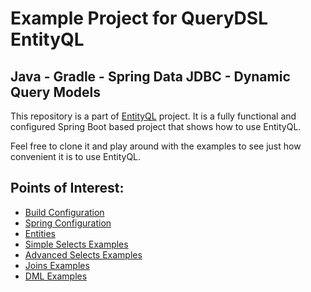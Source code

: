 # Example Project for QueryDSL EntityQL

## Java - Gradle - Spring Data JDBC - Dynamic Query Models

This repository is a part of [EntityQL](https://github.com/eXsio/querydsl-entityql) project.
It is a fully functional and configured Spring Boot based project that shows how to use EntityQL.

Feel free to clone it and play around with the examples to see just how convenient it is to use EntityQL. 

## Points of Interest:

- [Build Configuration](https://github.com/eXsio/querydsl-entityql-examples/blob/master/java-gradle-spring-data-jdbc-dynamic/pom.xml)
- [Spring Configuration](https://github.com/eXsio/querydsl-entityql-examples/blob/master/java-gradle-spring-data-jdbc-dynamic/src/main/java/pl/exsio/querydsl/entityql/examples/configuration/EntityQlConfiguration.java)
- [Entities](https://github.com/eXsio/querydsl-entityql-examples/tree/master/java-gradle-spring-data-jdbc-dynamic/src/main/java/pl/exsio/querydsl/entityql/examples/spring_data_jdbc/entity)
- [Simple Selects Examples](https://github.com/eXsio/querydsl-entityql-examples/blob/master/java-gradle-spring-data-jdbc-dynamic/src/main/java/pl/exsio/querydsl/entityql/examples/spring_data_jdbc/example/dynamic/QJDBCSimpleSelectDynamicExample.java)
- [Advanced Selects Examples](https://github.com/eXsio/querydsl-entityql-examples/blob/master/java-gradle-spring-data-jdbc-dynamic/src/main/java/pl/exsio/querydsl/entityql/examples/spring_data_jdbc/example/dynamic/QJDBCAdvSelectDynamicExample.java)
- [Joins Examples](https://github.com/eXsio/querydsl-entityql-examples/blob/master/java-gradle-spring-data-jdbc-dynamic/src/main/java/pl/exsio/querydsl/entityql/examples/spring_data_jdbc/example/dynamic/QJDBCJoinDynamicExample.java)
- [DML Examples](https://github.com/eXsio/querydsl-entityql-examples/blob/master/java-gradle-spring-data-jdbc-dynamic/src/main/java/pl/exsio/querydsl/entityql/examples/spring_data_jdbc/example/dynamic/QJDBCDmlDynamicExample.java)